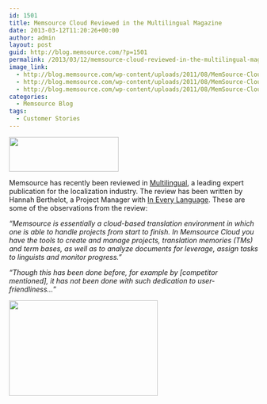```yaml
---
id: 1501
title: Memsource Cloud Reviewed in the Multilingual Magazine
date: 2013-03-12T11:20:26+00:00
author: admin
layout: post
guid: http://blog.memsource.com/?p=1501
permalink: /2013/03/12/memsource-cloud-reviewed-in-the-multilingual-magazine/
image_link:
  - http://blog.memsource.com/wp-content/uploads/2011/08/MemSource-Cloud.png
  - http://blog.memsource.com/wp-content/uploads/2011/08/MemSource-Cloud.png
  - http://blog.memsource.com/wp-content/uploads/2011/08/MemSource-Cloud.png
categories:
  - Memsource Blog
tags:
  - Customer Stories
---
```

[<img class=" alignleft" title="Memsource Cloud – medium" src="/wp-content/uploads/2012/08/MemSource-Cloud-–-medium.png" alt="" width="221" height="70" />](http://www.memsource.com/)

Memsource has recently been reviewed in [Multilingual](http://www.multilingual.com/), a leading expert publication for the localization industry. The review has been written by Hannah Berthelot, a Project Manager with [In Every Language](http://www.ineverylanguage.com/). These are some of the observations from the review:<!--more-->

_&#8220;Memsource is essentially a cloud-based translation environment in which one is able to handle projects from start to finish. In Memsource Cloud you have the tools to create and manage projects, translation memories (TMs) and term bases, as well as to analyze documents for leverage, assign tasks to linguists and monitor progress.&#8221;_

_&#8220;Though this has been done before, for example by [competitor mentioned], it has not been done with such dedication to user-friendliness&#8230;_&#8221;

[<img class="alignnone size-medium wp-image-1503" title="memsource-review" src="/wp-content/uploads/2013/03/memsource-review-300x193.png" alt="" width="300" height="193" />](/wp-content/uploads/2013/03/memsource-review.png)